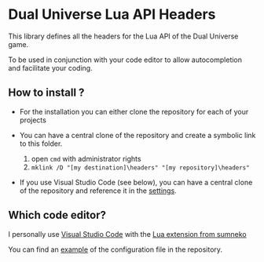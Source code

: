 # Dual Universe Lua API Headers

This library defines all the headers for the Lua API of the Dual Universe game.

To be used in conjunction with your code editor to allow autocompletion and facilitate your coding.

 
## How to install ?

* For the installation you can either clone the repository for each of your projects 

* You can have a central clone of the repository and create a symbolic link to this folder.
	1) open `cmd` with administrator rights
	2) `mklink /D "[my destination]\headers" "[my repository]\headers"`

* If you use Visual Studio Code (see below), you can have a central clone of the repository and reference it in the [settings](https://github.com/leniver/du-lua-headers/blob/master/.vscode/settings.json).

## Which code editor?
I personally use [Visual Studio Code](https://code.visualstudio.com/) with the [Lua extension from sumneko](https://github.com/sumneko/lua-language-server)

You can find an [example](https://github.com/leniver/du-lua-headers/blob/master/.vscode/settings.json) of the configuration file in the repository.

